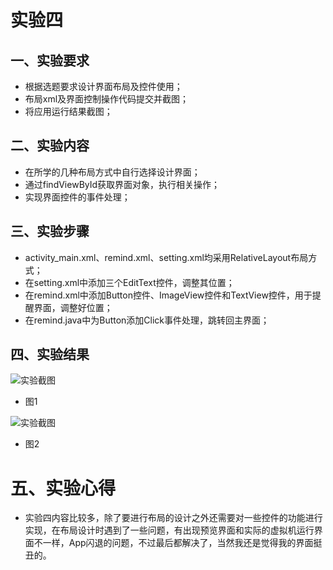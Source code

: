 # 实验四

## 一、实验要求

- 根据选题要求设计界面布局及控件使用；
- 布局xml及界面控制操作代码提交并截图；
- 将应用运行结果截图；

## 二、实验内容

- 在所学的几种布局方式中自行选择设计界面；
- 通过findViewById获取界面对象，执行相关操作；
- 实现界面控件的事件处理；


## 三、实验步骤

- activity_main.xml、remind.xml、setting.xml均采用RelativeLayout布局方式；
- 在setting.xml中添加三个EditText控件，调整其位置；
- 在remind.xml中添加Button控件、ImageView控件和TextView控件，用于提醒界面，调整好位置；
- 在remind.java中为Button添加Click事件处理，跳转回主界面；

## 四、实验结果

![实验截图](https://github.com/Dwweryu/android-labs-2020/blob/master/students/net1814080903204/Lab4-1.png)

- 图1

![实验截图](https://github.com/Dwweryu/android-labs-2020/blob/master/students/net1814080903204/Lab4-2.png)

- 图2

# 五、实验心得

- 实验四内容比较多，除了要进行布局的设计之外还需要对一些控件的功能进行实现，在布局设计时遇到了一些问题，有出现预览界面和实际的虚拟机运行界面不一样，App闪退的问题，不过最后都解决了，当然我还是觉得我的界面挺丑的。
